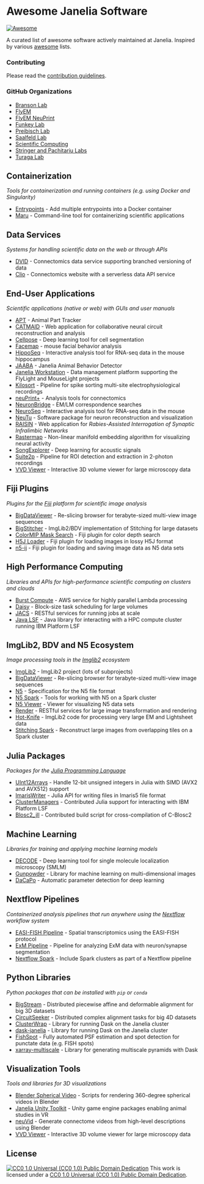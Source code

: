 # Awesome Janelia Software

[![Awesome](https://awesome.re/badge.svg)](https://awesome.re)

A curated list of awesome software actively maintained at Janelia. Inspired by various [awesome](https://github.com/sindresorhus/awesome) lists.

### Contributing

Please read the [contribution guidelines](CONTRIBUTING.md).

### GitHub Organizations

* [Branson Lab](https://github.com/kristinbranson)
* [FlyEM](https://github.com/janelia-flyem)
* [FlyEM NeuPrint](https://github.com/connectome-neuprint)
* [Funkey Lab](https://github.com/funkey)
* [Preibisch Lab](https://github.com/PreibischLab)
* [Saalfeld Lab](https://github.com/saalfeldlab)
* [Scientific Computing](https://github.com/JaneliaSciComp)
* [Stringer and Pachitariu Labs](https://github.com/MouseLand)
* [Turaga Lab](https://github.com/TuragaLab)


## Containerization

*Tools for containerization and running containers (e.g. using Docker and Singularity)*

* [Entrypoints](https://github.com/JaneliaSciComp/entrypoints) - Add multiple entrypoints into a Docker container
* [Maru](https://github.com/JaneliaSciComp/maru) - Command-line tool for containerizing scientific applications


## Data Services

*Systems for handling scientific data on the web or through APIs*

* [DVID](https://dvid.io) - Connectomics data service supporting branched versioning of data 
* [Clio](https://github.com/clio-janelia) - Connectomics website with a serverless data API service


## End-User Applications

*Scientific applications (native or web) with GUIs and user manuals*

* [APT](https://github.com/kristinbranson/APT) - Animal Part Tracker
* [CATMAID](https://catmaid.readthedocs.io/en/stable/) - Web application for collaborative neural circuit reconstruction and analysis
* [Cellpose](https://github.com/MouseLand/cellpose) - Deep learning tool for cell segmentation 
* [Facemap](https://github.com/mouseland/facemap) - mouse facial behavior analysis
* [HippoSeq](https://hipposeq.janelia.org) - Interactive analysis tool for RNA-seq data in the mouse hippocampus
* [JAABA](https://github.com/kristinbranson/JAABA) - Janelia Animal Behavior Detector 
* [Janelia Workstation](https://github.com/JaneliaSciComp/workstation) - Data management platform supporting the FlyLight and MouseLight projects
* [Kilosort](https://github.com/MouseLand/Kilosort) - Pipeline for spike sorting multi-site electrophysiological recordings
* [neuPrint+](https://neuprint.janelia.org) - Analysis tools for connectomics
* [NeuronBridge](https://neuronbridge.janelia.org) - EM/LM correspondence searches
* [NeuroSeq](https://neuroseq.janelia.org) - Interactive analysis tool for RNA-seq data in the mouse
* [NeuTu](https://janelia-flyem.gitbook.io/neutu) - Software package for neuron reconstruction and visualization 
* [RAISIN](https://raisin.janelia.org) - Web application for *Rabies-Assisted Interrogation of Synaptic Infralimbic Networks*
* [Rastermap](https://github.com/mouseland/rastermap) - Non-linear manifold embedding algorithm for visualizing neural activity
* [SongExplorer](https://github.com/JaneliaSciComp/SongExplorer) - Deep learning for acoustic signals
* [Suite2p](https://github.com/mouseland/suite2p) - Pipeline for ROI detection and extraction in 2-photon recordings
* [VVD Viewer](https://github.com/JaneliaSciComp/VVDViewer) - Interactive 3D volume viewer for large microscopy data


## Fiji Plugins

*Plugins for the [Fiji](https://fiji.sc) platform for scientific image analysis*

* [BigDataViewer](https://github.com/bigdataviewer/bigdataviewer_fiji) - Re-slicing browser for terabyte-sized multi-view image sequences
* [BigStitcher](https://github.com/PreibischLab/BigStitcher) - ImgLib2/BDV implementation of Stitching for large datasets
* [ColorMIP Mask Search](https://github.com/JaneliaSciComp/ColorMIP_Mask_Search) - Fiji plugin for color depth search
* [H5J Loader](https://github.com/JaneliaSciComp/H5J_Loader_Plugin) - Fiji plugin for loading images in lossy H5J format
* [n5-ij](https://github.com/saalfeldlab/n5-ij) - Fiji plugin for loading and saving image data as N5 data sets


## High Performance Computing 

*Libraries and APIs for high-performance scientific computing on clusters and clouds*

* [Burst Compute](https://github.com/JaneliaSciComp/burst-compute) - AWS service for highly parallel Lambda processing
* [Daisy](https://github.com/funkelab/daisy) - Block-size task scheduling for large volumes
* [JACS](https://github.com/JaneliaSciComp/jacs-compute) - RESTful services for running jobs at scale
* [Java LSF](https://github.com/JaneliaSciComp/java-lsf) - Java library for interacting with a HPC compute cluster running IBM Platform LSF


## ImgLib2, BDV and N5 Ecosystem 

*Image processing tools in the [Imglib2](https://github.com/imglib/imglib2) ecosystem*

* [ImgLib2](https://github.com/imglib) - ImgLib2 project (lots of subprojects)
* [BigDataViewer](https://github.com/bigdataviewer) - Re-slicing browser for terabyte-sized multi-view image sequences
* [N5](https://github.com/saalfeldlab/n5) - Specification for the N5 file format
* [N5 Spark](https://github.com/saalfeldlab/n5-spark) - Tools for working with N5 on a Spark cluster
* [N5 Viewer](https://github.com/saalfeldlab/n5-viewer) - Viewer for visualizing N5 data sets
* [Render](https://github.com/saalfeldlab/render) - RESTful services for large image transformation and rendering
* [Hot-Knife](https://github.com/saalfeldlab/hot-knife) - ImgLib2 code for processing very large EM and Lightsheet data
* [Stitching Spark](https://github.com/saalfeldlab/stitching-spark) - Reconstruct large images from overlapping tiles on a Spark cluster


## Julia Packages

*Packages for the [Julia Programming Language](https://julialang.org/)*

* [UInt12Arrays](https://github.com/JaneliaSciComp/UInt12Arrays.jl) - Handle 12-bit unsigned integers in Julia with SIMD (AVX2 and AVX512) support
* [ImarisWriter](https://github.com/JaneliaSciComp/ImarisWriter.jl) - Julia API for writing files in Imaris5 file format
* [ClusterManagers](https://github.com/JuliaParallel/ClusterManagers.jl) - Contributed Julia support for interacting with IBM Platform LSF
* [Blosc2_jll](https://github.com/JuliaBinaryWrappers/Blosc2_jll.jl) - Contributed build script for cross-compilation of C-Blosc2


## Machine Learning

*Libraries for training and applying machine learning models*

* [DECODE](https://github.com/TuragaLab/DECODE) - Deep learning tool for single molecule localization microscopy (SMLM)
* [Gunpowder](https://github.com/funkey/gunpowder) - Library for machine learning on multi-dimensional images
* [DaCaPo](https://github.com/funkelab/dacapo/blob/attrs-dev/README.md) - Automatic parameter detection for deep learning


## Nextflow Pipelines

*Containerized analysis pipelines that run anywhere using the [Nextflow](https://www.nextflow.io) workflow system*

* [EASI-FISH Pipeline](https://github.com/JaneliaSciComp/multifish) - Spatial transcriptomics using the EASI-FISH protocol
* [ExM Pipeline](https://github.com/JaneliaSciComp/expansion-microscopy-pipeline) - Pipeline for analyzing ExM data with neuron/synapse segmentation
* [Nextflow Spark](https://github.com/JaneliaSciComp/nextflow-spark) - Include Spark clusters as part of a Nextflow pipeline


## Python Libraries

*Python packages that can be installed with `pip` or `conda`*

* [BigStream](https://github.com/GFleishman/bigstream) - Distributed piecewise affine and deformable alignment for big 3D datasets
* [CircuitSeeker](https://github.com/GFleishman/CircuitSeeker) - Distributed complex alignment tasks for big 4D datasets
* [ClusterWrap](https://github.com/GFleishman/ClusterWrap) - Library for running Dask on the Janelia cluster
* [dask-janelia](https://github.com/JaneliaSciComp/dask-janelia) - Library for running Dask on the Janelia cluster
* [FishSpot](https://github.com/GFleishman/fishspot) - Fully automated PSF estimation and spot detection for punctate data (e.g. FISH spots)
* [xarray-multiscale](https://github.com/JaneliaSciComp/xarray-multiscale) - Library for generating multiscale pyramids with Dask


## Visualization Tools

*Tools and libraries for 3D visualizations*

* [Blender Spherical Video](https://github.com/JaneliaSciComp/blender-spherical-video) - Scripts for rendering 360-degree spherical videos in Blender
* [Janelia Unity Toolkit](https://github.com/JaneliaSciComp/janelia-unity-toolkit) - Unity game engine packages enabling animal studies in VR
* [neuVid](https://github.com/connectome-neuprint/neuVid) - Generate connectome videos from high-level descriptions using Blender
* [VVD Viewer](https://github.com/JaneliaSciComp/VVDViewer) - Interactive 3D volume viewer for large microscopy data


## License

[![CC0 1.0 Universal (CC0 1.0) Public Domain Dedication ](https://i.creativecommons.org/p/zero/1.0/88x31.png)](https://creativecommons.org/publicdomain/zero/1.0/)
This work is licensed under a [CC0 1.0 Universal (CC0 1.0) Public Domain Dedication](https://creativecommons.org/publicdomain/zero/1.0/).

